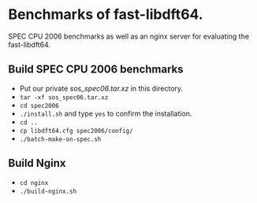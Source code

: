 # Benchmarks of fast-libdft64.

SPEC CPU 2006 benchmarks as well as an nginx server for evaluating the fast-libdft64.

## Build SPEC CPU 2006 benchmarks

- Put our private *sos_spec06.tar.xz* in this directory.
- `tar -xf sos_spec06.tar.xz`
- `cd spec2006`
- `./install.sh` and type `yes` to confirm the installation.
- `cd ..`
- `cp libdft64.cfg spec2006/config/`
- `./batch-make-on-spec.sh`

## Build Nginx

- `cd nginx`
- `./build-nginx.sh`

